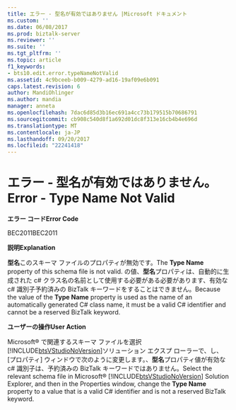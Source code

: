 ```yaml
---
title: エラー - 型名が有効ではありません |Microsoft ドキュメント
ms.custom: ''
ms.date: 06/08/2017
ms.prod: biztalk-server
ms.reviewer: ''
ms.suite: ''
ms.tgt_pltfrm: ''
ms.topic: article
f1_keywords:
- bts10.edit.error.typeNameNotValid
ms.assetid: 4c9bceeb-b009-4279-ad16-19af09e6b091
caps.latest.revision: 6
author: MandiOhlinger
ms.author: mandia
manager: anneta
ms.openlocfilehash: 7dac6d85d3b16ec691a4cc73b179515b70686791
ms.sourcegitcommit: cb908c540d8f1a692d01dc8f313e16cb4b4e696d
ms.translationtype: MT
ms.contentlocale: ja-JP
ms.lasthandoff: 09/20/2017
ms.locfileid: "22241418"
---
```

# <a name="error---type-name-not-valid"></a><span data-ttu-id="bb9d9-102">エラー - 型名が有効ではありません。</span><span class="sxs-lookup"><span data-stu-id="bb9d9-102">Error - Type Name Not Valid</span></span>
<span data-ttu-id="bb9d9-103">**エラー コード**</span><span class="sxs-lookup"><span data-stu-id="bb9d9-103">**Error Code**</span></span>  
  
 <span data-ttu-id="bb9d9-104">BEC2011</span><span class="sxs-lookup"><span data-stu-id="bb9d9-104">BEC2011</span></span>  
  
 <span data-ttu-id="bb9d9-105">**説明**</span><span class="sxs-lookup"><span data-stu-id="bb9d9-105">**Explanation**</span></span>  
  
 <span data-ttu-id="bb9d9-106">**型名**このスキーマ ファイルのプロパティが無効です。</span><span class="sxs-lookup"><span data-stu-id="bb9d9-106">The **Type Name** property of this schema file is not valid.</span></span> <span data-ttu-id="bb9d9-107">の値、**型名**プロパティは、自動的に生成された c# クラス名の名前として使用する必要がある必要があります、有効な c# 識別子予約済みの BizTalk キーワードをすることはできません。</span><span class="sxs-lookup"><span data-stu-id="bb9d9-107">Because the value of the **Type Name** property is used as the name of an automatically generated C# class name, it must be a valid C# identifier and cannot be a reserved BizTalk keyword.</span></span>  
  
 <span data-ttu-id="bb9d9-108">**ユーザーの操作**</span><span class="sxs-lookup"><span data-stu-id="bb9d9-108">**User Action**</span></span>  
  
 <span data-ttu-id="bb9d9-109">Microsoft® で関連するスキーマ ファイルを選択[!INCLUDE[btsVStudioNoVersion](../includes/btsvstudionoversion-md.md)]ソリューション エクスプ ローラーで、し、[プロパティ] ウィンドウで次のように変更します。、**型名**プロパティ値が有効な c# 識別子は、予約済みの BizTalk キーワードではありません。</span><span class="sxs-lookup"><span data-stu-id="bb9d9-109">Select the relevant schema file in Microsoft® [!INCLUDE[btsVStudioNoVersion](../includes/btsvstudionoversion-md.md)] Solution Explorer, and then in the Properties window, change the **Type Name** property to a value that is a valid C# identifier and is not a reserved BizTalk keyword.</span></span>